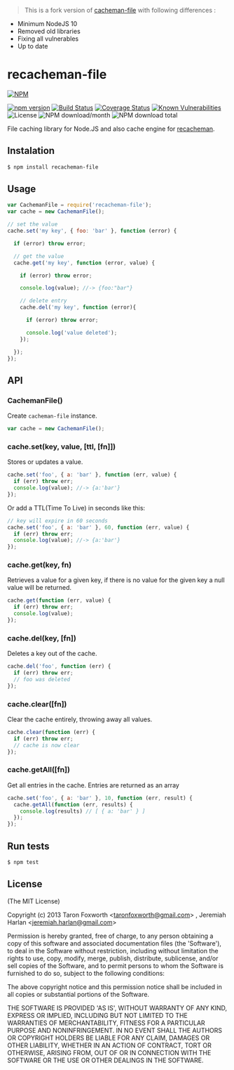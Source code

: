 > This is a fork version of [cacheman-file](https://github.com/anaptfox/cacheman-file) with following differences :
- Minimum NodeJS 10
- Removed old libraries
- Fixing all vulnerables
- Up to date

# recacheman-file

[![NPM](https://nodei.co/npm/recacheman-file.png?downloads=true&downloadRank=true&stars=true)](https://nodei.co/npm/recacheman-file/)  
  
[![npm version](https://img.shields.io/npm/v/recacheman-file.svg?style=flat-square)](https://www.npmjs.org/package/recacheman-file)
[![Build Status](https://travis-ci.com/aalfiann/recacheman-file.svg?branch=master)](https://travis-ci.com/aalfiann/recacheman-file)
[![Coverage Status](https://coveralls.io/repos/github/aalfiann/recacheman-file/badge.svg?branch=master)](https://coveralls.io/github/aalfiann/recacheman-file?branch=master)
[![Known Vulnerabilities](https://snyk.io//test/github/aalfiann/recacheman-file/badge.svg?targetFile=package.json)](https://snyk.io//test/github/aalfiann/recacheman-file?targetFile=package.json)
![License](https://img.shields.io/npm/l/recacheman-file)
![NPM download/month](https://img.shields.io/npm/dm/recacheman-file.svg)
![NPM download total](https://img.shields.io/npm/dt/recacheman-file.svg)  

File caching library for Node.JS and also cache engine for [recacheman](https://github.com/aalfiann/recacheman).

## Instalation

``` bash
$ npm install recacheman-file
```

## Usage

```javascript
var CachemanFile = require('recacheman-file');
var cache = new CachemanFile();

// set the value
cache.set('my key', { foo: 'bar' }, function (error) {

  if (error) throw error;

  // get the value
  cache.get('my key', function (error, value) {

    if (error) throw error;

    console.log(value); //-> {foo:"bar"}

    // delete entry
    cache.del('my key', function (error){

      if (error) throw error;

      console.log('value deleted');
    });

  });
});
```

## API

### CachemanFile()

Create `cacheman-file` instance.

```javascript
var cache = new CachemanFile();
```

### cache.set(key, value, [ttl, [fn]])

Stores or updates a value.

```javascript
cache.set('foo', { a: 'bar' }, function (err, value) {
  if (err) throw err;
  console.log(value); //-> {a:'bar'}
});
```

Or add a TTL(Time To Live) in seconds like this:

```javascript
// key will expire in 60 seconds
cache.set('foo', { a: 'bar' }, 60, function (err, value) {
  if (err) throw err;
  console.log(value); //-> {a:'bar'}
});
```

### cache.get(key, fn)

Retrieves a value for a given key, if there is no value for the given key a null value will be returned.

```javascript
cache.get(function (err, value) {
  if (err) throw err;
  console.log(value);
});
```

### cache.del(key, [fn])

Deletes a key out of the cache.

```javascript
cache.del('foo', function (err) {
  if (err) throw err;
  // foo was deleted
});
```

### cache.clear([fn])

Clear the cache entirely, throwing away all values.

```javascript
cache.clear(function (err) {
  if (err) throw err;
  // cache is now clear
});
```

### cache.getAll([fn])

Get all entries in the cache. Entries are returned as an array

```javascript
cache.set('foo', { a: 'bar' }, 10, function (err, result) {
  cache.getAll(function (err, results) {
    console.log(results) // [ { a: 'bar' } ]
  });
});
```

## Run tests

``` bash
$ npm test
```

## License

(The MIT License)

Copyright (c) 2013 Taron Foxworth &lt;taronfoxworth@gmail.com&gt; , Jeremiah Harlan &lt;jeremiah.harlan@gmail.com&gt;

Permission is hereby granted, free of charge, to any person obtaining
a copy of this software and associated documentation files (the
'Software'), to deal in the Software without restriction, including
without limitation the rights to use, copy, modify, merge, publish,
distribute, sublicense, and/or sell copies of the Software, and to
permit persons to whom the Software is furnished to do so, subject to
the following conditions:

The above copyright notice and this permission notice shall be
included in all copies or substantial portions of the Software.

THE SOFTWARE IS PROVIDED 'AS IS', WITHOUT WARRANTY OF ANY KIND,
EXPRESS OR IMPLIED, INCLUDING BUT NOT LIMITED TO THE WARRANTIES OF
MERCHANTABILITY, FITNESS FOR A PARTICULAR PURPOSE AND NONINFRINGEMENT.
IN NO EVENT SHALL THE AUTHORS OR COPYRIGHT HOLDERS BE LIABLE FOR ANY
CLAIM, DAMAGES OR OTHER LIABILITY, WHETHER IN AN ACTION OF CONTRACT,
TORT OR OTHERWISE, ARISING FROM, OUT OF OR IN CONNECTION WITH THE
SOFTWARE OR THE USE OR OTHER DEALINGS IN THE SOFTWARE.
